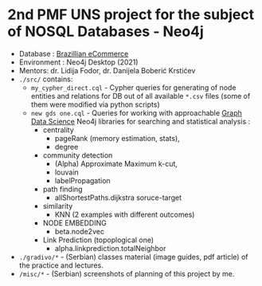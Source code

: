 # 2nd PMF UNS project for the subject of NOSQL Databases - Neo4j 
- Database : [Brazillian eCommerce](https://www.kaggle.com/datasets/olistbr/brazilian-ecommerce/discussion?resource=download)
- Environment : Neo4j Desktop (2021)
- Mentors: dr. Lidija Fodor, dr. Danijela Boberić Krstićev
- `./src/` contains:
    - `my_cypher_direct.cql` - Cypher queries for generating of node entities and relations for DB out of all available `*.csv` files (some of them were modified via python scripts)
    - `new gds one.cql` - Queries for working with approachable [Graph Data Science](https://neo4j.com/docs/graph-data-science/current/algorithms/) Neo4j libraries for searching and statistical analysis :
        - centrality 
            - pageRank (memory estimation, stats), 
            - degree 
        - community detection 
            - (Alpha) Approximate Maximum k-cut,
            - louvain
            - labelPropagation
        - path finding
            - allShortestPaths.dijkstra soruce-target
        - similarity
            - KNN (2 examples with different outcomes)
        - NODE EMBEDDING 
            - beta.node2vec
        - Link Prediction (topoplogical one)
            - alpha.linkprediction.totalNeighbor
- `./gradivo/*` - (Serbian) classes material (image guides, pdf article) of the practice and lectures.
- `/misc/*` - (Serbian) screenshots of planning of this project by me.